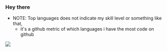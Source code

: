 ### Hey there
- NOTE: Top languages does not indicate my skill level or something like that, 
    - it's a github metric of which languages i have the most code on github

<a href="https://github.com/anuraghazra/github-readme-stats">
  <!-- Change the `github-readme-stats.anuraghazra1.vercel.app` to `github-readme-stats.vercel.app`  -->
  <img align="center" src="https://github-readme-stats.vercel.app/api/top-langs/?username=ahmedEid1&layout=compact&theme=material-palenight" />
</a>


